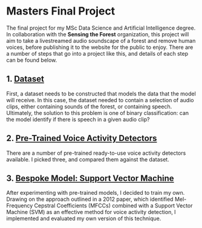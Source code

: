 # Masters Final Project

The final project for my MSc Data Science and Artificial Intelligence degree. In collaboration with the **Sensing the Forest** organization, this project will aim to take a livestreamed audio soundscape of a forest and remove human voices, before publishing it to the website for the public to enjoy. There are a number of steps that go into a project like this, and details of each step can be found below.

## 1. [Dataset](dataset.md)
First, a dataset needs to be constructed that models the data that the model will receive. In this case, the dataset needed to contain a selection of audio clips, either containing sounds of the forest, or containing speech. Ultimately, the solution to this problem is one of binary classification: can the model identify if there is speech in a given audio clip?

## 2. [Pre-Trained Voice Activity Detectors](pre_trained_vad_testing.md)
There are a number of pre-trained ready-to-use voice activity detectors available. I picked three, and compared them against the dataset.

## 3. [Bespoke Model: Support Vector Machine](SVM.md)
After experimenting with pre-trained models, I decided to train my own. Drawing on the approach outlined in a 2012 paper, which identified Mel-Frequency Cepstral Coefficients (MFCCs) combined with a Support Vector Machine (SVM) as an effective method for voice activity detection, I implemented and evaluated my own version of this technique.

